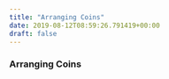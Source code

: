 ```yaml
---
title: "Arranging Coins"
date: 2019-08-12T08:59:26.791419+00:00
draft: false
---
```


### Arranging Coins
